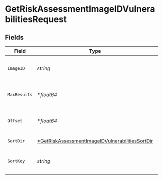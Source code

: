 # GetRiskAssessmentImageIDVulnerabilitiesRequest


## Fields

| Field                                                                                                                        | Type                                                                                                                         | Required                                                                                                                     | Description                                                                                                                  |
| ---------------------------------------------------------------------------------------------------------------------------- | ---------------------------------------------------------------------------------------------------------------------------- | ---------------------------------------------------------------------------------------------------------------------------- | ---------------------------------------------------------------------------------------------------------------------------- |
| `ImageID`                                                                                                                    | *string*                                                                                                                     | :heavy_check_mark:                                                                                                           | The id of the risk assessment image                                                                                          |
| `MaxResults`                                                                                                                 | **float64*                                                                                                                   | :heavy_minus_sign:                                                                                                           | The number of entries to return (pagination)                                                                                 |
| `Offset`                                                                                                                     | **float64*                                                                                                                   | :heavy_minus_sign:                                                                                                           | Return entries from this offset (pagination)                                                                                 |
| `SortDir`                                                                                                                    | [*GetRiskAssessmentImageIDVulnerabilitiesSortDir](../../models/operations/getriskassessmentimageidvulnerabilitiessortdir.md) | :heavy_minus_sign:                                                                                                           | sorting direction                                                                                                            |
| `SortKey`                                                                                                                    | *string*                                                                                                                     | :heavy_check_mark:                                                                                                           | risk assessment image sort key.                                                                                              |